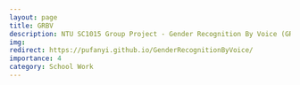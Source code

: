 ```yaml
---
layout: page
title: GRBV
description: NTU SC1015 Group Project - Gender Recognition By Voice (GRBV).
img:
redirect: https://pufanyi.github.io/GenderRecognitionByVoice/
importance: 4
category: School Work
---
```

